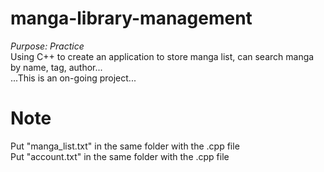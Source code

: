 # manga-library-management
*Purpose: Practice*<br>
Using C++ to create an application to store manga list, can search manga by name, tag, author...<br>
...This is an on-going project...<br>
# Note
Put "manga_list.txt" in the same folder with the .cpp file<br>
Put "account.txt" in the same folder with the .cpp file
